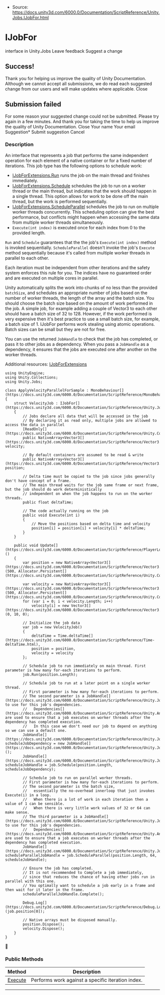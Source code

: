 * Source: https://docs.unity3d.com/6000.0/Documentation/ScriptReference/Unity.Jobs.IJobFor.html

# IJobFor
interface in Unity.Jobs
Leave feedback
Suggest a change
## Success!
Thank you for helping us improve the quality of Unity Documentation. Although we cannot accept all submissions, we do read each suggested change from our users and will make updates where applicable.
Close
## Submission failed
For some reason your suggested change could not be submitted. Please <a>try again</a> in a few minutes. And thank you for taking the time to help us improve the quality of Unity Documentation.
Close
Your name Your email Suggestion* Submit suggestion
Cancel
### Description
An interface that represents a job that performs the same independent operation for each element of a native container or for a fixed number of iterations.
This job type has the following options to schedule work: 
  * [IJobForExtensions.Run](https://docs.unity3d.com/6000.0/Documentation/ScriptReference/Unity.Jobs.IJobForExtensions.Run.html) runs the job on the main thread and finishes immediately.
  * [IJobForExtensions.Schedule](https://docs.unity3d.com/6000.0/Documentation/ScriptReference/Unity.Jobs.IJobForExtensions.Schedule.html) schedules the job to run on a worker thread or the main thread, but indicates that the work should happen in a single thread. This option allows for work to be done off the main thread, but the work is performed sequentially.
  * [IJobForExtensions.ScheduleParallel](https://docs.unity3d.com/6000.0/Documentation/ScriptReference/Unity.Jobs.IJobForExtensions.ScheduleParallel.html) schedules the job to run on multiple worker threads concurrently. This scheduling option can give the best performance, but conflicts might happen when accessing the same data from multiple worker threads simultaneously.
  * `Execute(int index)` is executed once for each index from 0 to the provided length.


`Run` and `Schedule` guarantees that the the job's `Execute(int index)` method is invoked sequentially. `ScheduleParallel` doesn't invoke the job's `Execute` method sequentially because it's called from multiple worker threads in parallel to each other.  
  
Each iteration must be independent from other iterations and the safety system enforces this rule for you. The indices have no guaranteed order and are executed on multiple cores in parallel.   
  
Unity automatically splits the work into chunks of no less than the provided `batchSize`, and schedules an appropriate number of jobs based on the number of worker threads, the length of the array and the batch size. You should choose the batch size based on the amount of work performed in the job. A simple job, for example adding a couple of Vector3 to each other should have a batch size of 32 to 128. However, if the work performed is very expensive then it's best practice to use a small batch size, for example, a batch size of 1. IJobFor performs work stealing using atomic operations. Batch sizes can be small but they are not for free.  
  
You can use the returned `JobHandle` to check that the job has completed, or pass it to other jobs as a dependency. When you pass a `JobHandle` as a dependency, it ensures that the jobs are executed one after another on the worker threads.  
  
Additional resources: [IJobForExtensions](https://docs.unity3d.com/6000.0/Documentation/ScriptReference/Unity.Jobs.IJobForExtensions.html)
```
using UnityEngine;
using Unity.Collections;
using Unity.Jobs;  
  
class ApplyVelocityParallelForSample : MonoBehaviour[](https://docs.unity3d.com/6000.0/Documentation/ScriptReference/MonoBehaviour.html)
{
    struct VelocityJob : IJobFor[](https://docs.unity3d.com/6000.0/Documentation/ScriptReference/Unity.Jobs.IJobFor.html)
    {
        // Jobs declare all data that will be accessed in the job
        // By declaring it as read only, multiple jobs are allowed to access the data in parallel
        [ReadOnly[](https://docs.unity3d.com/6000.0/Documentation/ScriptReference/Unity.Collections.NativeArray_1.ReadOnly.html)]
        public NativeArray<Vector3[](https://docs.unity3d.com/6000.0/Documentation/ScriptReference/Vector3.html)> velocity;  
  
        // By default containers are assumed to be read & write
        public NativeArray<Vector3[](https://docs.unity3d.com/6000.0/Documentation/ScriptReference/Vector3.html)> position;  
  
        // Delta time must be copied to the job since jobs generally don't have concept of a frame.
        // The main thread waits for the job same frame or next frame, but the job should do work deterministically
        // independent on when the job happens to run on the worker threads.
        public float deltaTime;  
  
        // The code actually running on the job
        public void Execute(int i)
        {
            // Move the positions based on delta time and velocity
            position[i] = position[i] + velocity[i] * deltaTime;
        }
    }  
  
    public void Update[](https://docs.unity3d.com/6000.0/Documentation/ScriptReference/PlayerLoop.Update.html)()
    {
        var position = new NativeArray<Vector3[](https://docs.unity3d.com/6000.0/Documentation/ScriptReference/Vector3.html)>(500, Allocator.Persistent[](https://docs.unity3d.com/6000.0/Documentation/ScriptReference/Unity.Collections.Allocator.Persistent.html));  
  
        var velocity = new NativeArray<Vector3[](https://docs.unity3d.com/6000.0/Documentation/ScriptReference/Vector3.html)>(500, Allocator.Persistent[](https://docs.unity3d.com/6000.0/Documentation/ScriptReference/Unity.Collections.Allocator.Persistent.html));
        for (var i = 0; i < velocity.Length; i++)
            velocity[i] = new Vector3[](https://docs.unity3d.com/6000.0/Documentation/ScriptReference/Vector3.html)(0, 10, 0);  
  
        // Initialize the job data
        var job = new VelocityJob()
        {
            deltaTime = Time.deltaTime[](https://docs.unity3d.com/6000.0/Documentation/ScriptReference/Time-deltaTime.html),
            position = position,
            velocity = velocity
        };  
  
        // Schedule job to run immediately on main thread. First parameter is how many for-each iterations to perform.
        job.Run(position.Length);  
  
        // Schedule job to run at a later point on a single worker thread.
        // First parameter is how many for-each iterations to perform.
        // The second parameter is a JobHandle[](https://docs.unity3d.com/6000.0/Documentation/ScriptReference/Unity.Jobs.JobHandle.html) to use for this job's dependencies.
        //   Dependencies[](https://docs.unity3d.com/6000.0/Documentation/ScriptReference/Unity.Android.Gradle.Dependencies.html) are used to ensure that a job executes on worker threads after the dependency has completed execution.
        //   In this case we don't need our job to depend on anything so we can use a default one.
        JobHandle[](https://docs.unity3d.com/6000.0/Documentation/ScriptReference/Unity.Jobs.JobHandle.html) scheduleJobDependency = new JobHandle[](https://docs.unity3d.com/6000.0/Documentation/ScriptReference/Unity.Jobs.JobHandle.html)();
        JobHandle[](https://docs.unity3d.com/6000.0/Documentation/ScriptReference/Unity.Jobs.JobHandle.html) scheduleJobHandle = job.Schedule(position.Length, scheduleJobDependency);  
  
        // Schedule job to run on parallel worker threads.
        // First parameter is how many for-each iterations to perform.
        // The second parameter is the batch size,
        //   essentially the no-overhead innerloop that just invokes Execute(i) in a loop.
        //   When there is a lot of work in each iteration then a value of 1 can be sensible.
        //   When there is very little work values of 32 or 64 can make sense.
        // The third parameter is a JobHandle[](https://docs.unity3d.com/6000.0/Documentation/ScriptReference/Unity.Jobs.JobHandle.html) to use for this job's dependencies.
        //   Dependencies[](https://docs.unity3d.com/6000.0/Documentation/ScriptReference/Unity.Android.Gradle.Dependencies.html) are used to ensure that a job executes on worker threads after the dependency has completed execution.
        JobHandle[](https://docs.unity3d.com/6000.0/Documentation/ScriptReference/Unity.Jobs.JobHandle.html) scheduleParallelJobHandle = job.ScheduleParallel(position.Length, 64, scheduleJobHandle);  
  
        // Ensure the job has completed.
        // It is not recommended to Complete a job immediately,
        // since that reduces the chance of having other jobs run in parallel with this one.
        // You optimally want to schedule a job early in a frame and then wait for it later in the frame.
        scheduleParallelJobHandle.Complete();  
  
        Debug.Log[](https://docs.unity3d.com/6000.0/Documentation/ScriptReference/Debug.Log.html)(job.position[0]);  
  
        // Native arrays must be disposed manually.
        position.Dispose();
        velocity.Dispose();
    }
}

```

### Public Methods
Method | Description  
---|---  
[Execute](https://docs.unity3d.com/6000.0/Documentation/ScriptReference/Unity.Jobs.IJobFor.Execute.html) | Performs work against a specific iteration index.  
* * *
